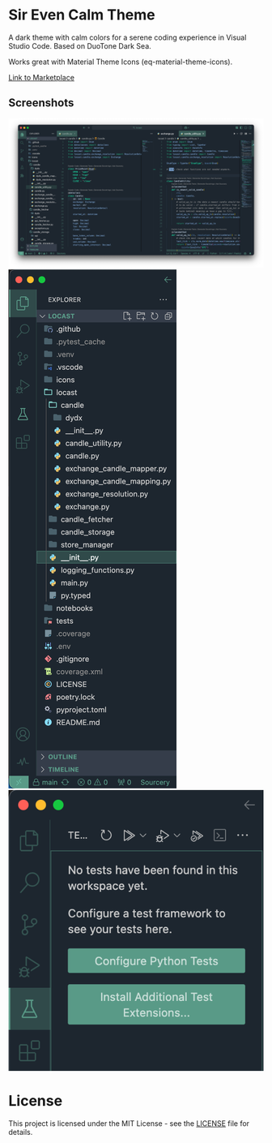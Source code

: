 # Sir Even Calm Theme

A dark theme with calm colors for a serene coding experience in Visual Studio Code.
Based on DuoTone Dark Sea.

Works great with Material Theme Icons (eq-material-theme-icons).

[Link to Marketplace](https://marketplace.visualstudio.com/items?itemName=sirEven.sir-even-calm-theme) 

## Screenshots

![Screenshot of the theme in action](screenshot_1.png)
![Close up  of activity bar next to the icons](screenshot_2.png)
![And some buttons](screenshot_3.png)

# License

This project is licensed under the MIT License - see the [LICENSE](LICENSE) file for details.
